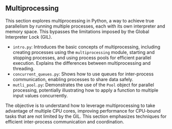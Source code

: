 ## Multiprocessing

This section explores multiprocessing in Python, a way to achieve true parallelism by running multiple processes, each with its own interpreter and memory space.  This bypasses the limitations imposed by the Global Interpreter Lock (GIL).

*   `intro.py`: Introduces the basic concepts of multiprocessing, including creating processes using the `multiprocessing` module, starting and stopping processes, and using process pools for efficient parallel execution.  Explains the differences between multiprocessing and threading.
*   `concurrent_queues.py`: Shows how to use queues for inter-process communication, enabling processes to share data safely.
*   `mutli_pool.py`: Demonstrates the use of the `Pool` object for parallel processing, potentially illustrating how to apply a function to multiple input values concurrently.

The objective is to understand how to leverage multiprocessing to take advantage of multiple CPU cores, improving performance for CPU-bound tasks that are not limited by the GIL.  This section emphasizes techniques for efficient inter-process communication and coordination.
